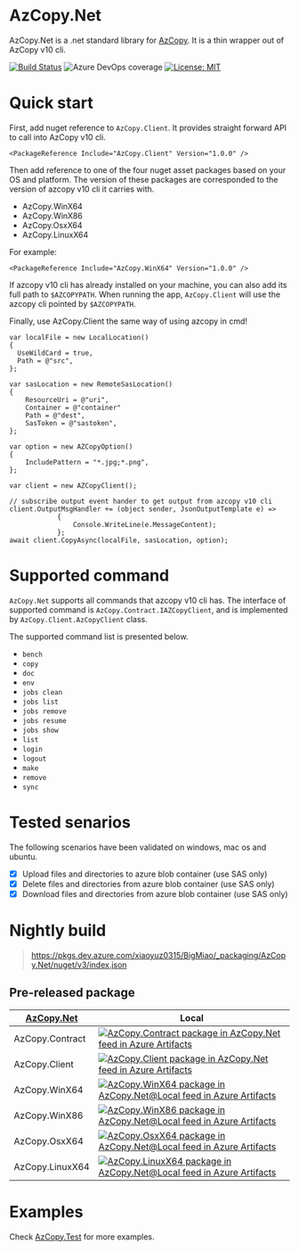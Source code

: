 # AzCopy.Net

AzCopy.Net is a .net standard library for [AzCopy](https://github.com/Azure/azure-storage-azcopy). It is a thin wrapper out of AzCopy v10 cli.

[![Build Status](https://dev.azure.com/xiaoyuz0315/BigMiao/_apis/build/status/LittleLittleCloud.AzCopy.Net?branchName=refs%2Fpull%2F1%2Fmerge)](https://dev.azure.com/xiaoyuz0315/BigMiao/_build/latest?definitionId=2&branchName=refs%2Fpull%2F1%2Fmerge) ![Azure DevOps coverage](https://img.shields.io/azure-devops/coverage/xiaoyuz0315/BigMiao/2) [![License: MIT](https://img.shields.io/badge/License-MIT-yellow.svg)](https://opensource.org/licenses/MIT)

# Quick start

First, add nuget reference to `AzCopy.Client`. It provides straight forward API to call into AzCopy v10 cli.

```
<PackageReference Include="AzCopy.Client" Version="1.0.0" />
```

Then add reference to one of the four nuget asset packages based on your OS and platform. The version of these packages are corresponded to the version of azcopy v10 cli it carries with.
- AzCopy.WinX64
- AzCopy.WinX86
- AzCopy.OsxX64
- AzCopy.LinuxX64

For example:
```
<PackageReference Include="AzCopy.WinX64" Version="1.0.0" />
```

If azcopy v10 cli has already installed on your machine, you can also add its full path to `$AZCOPYPATH`. When running the app, `AzCopy.Client` will use the azcopy cli pointed by `$AZCOPYPATH`.

Finally, use AzCopy.Client the same way of using azcopy in cmd!

```
var localFile = new LocalLocation()
{
  UseWildCard = true,
  Path = @"src",
};

var sasLocation = new RemoteSasLocation()
{
    ResourceUri = @"uri",
    Container = @"container"
    Path = @"dest",
    SasToken = @"sastoken",
};

var option = new AZCopyOption()
{
    IncludePattern = "*.jpg;*.png",
};

var client = new AZCopyClient();

// subscribe output event hander to get output from azcopy v10 cli
client.OutputMsgHandler += (object sender, JsonOutputTemplate e) =>
            {
                Console.WriteLine(e.MessageContent);
            };
await client.CopyAsync(localFile, sasLocation, option);
```

# Supported command

`AzCopy.Net` supports all commands that azcopy v10 cli has. The interface of supported command is `AzCopy.Contract.IAZCopyClient`, and is implemented by `AzCopy.Client.AzCopyClient` class.

The supported command list is presented below.
- `bench`
- `copy`
- `doc`
- `env`
- `jobs clean`
- `jobs list`
- `jobs remove`
- `jobs resume`
- `jobs show`
- `list`
- `login`
- `logout`
- `make`
- `remove`
- `sync`

# Tested senarios
The following scenarios have been validated on windows, mac os and ubuntu.

- [x] Upload files and directories to azure blob container (use SAS only)
- [x] Delete files and directories from azure blob container (use SAS only)
- [x] Download files and directories from azure blob container (use SAS only)

# Nightly build
> https://pkgs.dev.azure.com/xiaoyuz0315/BigMiao/_packaging/AzCopy.Net/nuget/v3/index.json

## Pre-released package
|[AzCopy.Net](https://dev.azure.com/xiaoyuz0315/BigMiao/_packaging?_a=feed&feed=AzCopy.Net)|Local|
|-|-|
|AzCopy.Contract|[![AzCopy.Contract package in AzCopy.Net feed in Azure Artifacts](https://feeds.dev.azure.com/xiaoyuz0315/1bf31d68-811d-4872-ae8b-cdd289c934f1/_apis/public/Packaging/Feeds/d3e592c1-5c13-4f04-8516-8c9562a2537a/Packages/1be9697e-cef9-4a2f-bfb4-47abe958e3e6/Badge)](https://dev.azure.com/xiaoyuz0315/BigMiao/_packaging?_a=package&feed=d3e592c1-5c13-4f04-8516-8c9562a2537a&package=1be9697e-cef9-4a2f-bfb4-47abe958e3e6&preferRelease=true)|
|AzCopy.Client|[![AzCopy.Client package in AzCopy.Net feed in Azure Artifacts](https://feeds.dev.azure.com/xiaoyuz0315/1bf31d68-811d-4872-ae8b-cdd289c934f1/_apis/public/Packaging/Feeds/d3e592c1-5c13-4f04-8516-8c9562a2537a/Packages/159cc454-0282-4a52-8338-8e115a45f642/Badge)](https://dev.azure.com/xiaoyuz0315/BigMiao/_packaging?_a=package&feed=d3e592c1-5c13-4f04-8516-8c9562a2537a&package=159cc454-0282-4a52-8338-8e115a45f642&preferRelease=true)|
|AzCopy.WinX64| [![AzCopy.WinX64 package in AzCopy.Net@Local feed in Azure Artifacts](https://feeds.dev.azure.com/xiaoyuz0315/1bf31d68-811d-4872-ae8b-cdd289c934f1/_apis/public/Packaging/Feeds/d3e592c1-5c13-4f04-8516-8c9562a2537a%404458679a-8715-4070-9dbb-dd189a22d11d/Packages/5dbe4d8f-3562-4c81-8929-e8a507695049/Badge)](https://dev.azure.com/xiaoyuz0315/BigMiao/_packaging?_a=package&feed=d3e592c1-5c13-4f04-8516-8c9562a2537a%404458679a-8715-4070-9dbb-dd189a22d11d&package=5dbe4d8f-3562-4c81-8929-e8a507695049&preferRelease=true)|
|AzCopy.WinX86| [![AzCopy.WinX86 package in AzCopy.Net@Local feed in Azure Artifacts](https://feeds.dev.azure.com/xiaoyuz0315/1bf31d68-811d-4872-ae8b-cdd289c934f1/_apis/public/Packaging/Feeds/d3e592c1-5c13-4f04-8516-8c9562a2537a%404458679a-8715-4070-9dbb-dd189a22d11d/Packages/60103c70-9123-476c-9383-fa39b2d49d36/Badge)](https://dev.azure.com/xiaoyuz0315/BigMiao/_packaging?_a=package&feed=d3e592c1-5c13-4f04-8516-8c9562a2537a%404458679a-8715-4070-9dbb-dd189a22d11d&package=60103c70-9123-476c-9383-fa39b2d49d36&preferRelease=true)|
|AzCopy.OsxX64|[![AzCopy.OsxX64 package in AzCopy.Net@Local feed in Azure Artifacts](https://feeds.dev.azure.com/xiaoyuz0315/1bf31d68-811d-4872-ae8b-cdd289c934f1/_apis/public/Packaging/Feeds/d3e592c1-5c13-4f04-8516-8c9562a2537a%404458679a-8715-4070-9dbb-dd189a22d11d/Packages/29bb57d0-26bc-4167-b6df-fc2629d0a6e8/Badge)](https://dev.azure.com/xiaoyuz0315/BigMiao/_packaging?_a=package&feed=d3e592c1-5c13-4f04-8516-8c9562a2537a%404458679a-8715-4070-9dbb-dd189a22d11d&package=29bb57d0-26bc-4167-b6df-fc2629d0a6e8&preferRelease=true)|
|AzCopy.LinuxX64| [![AzCopy.LinuxX64 package in AzCopy.Net@Local feed in Azure Artifacts](https://feeds.dev.azure.com/xiaoyuz0315/1bf31d68-811d-4872-ae8b-cdd289c934f1/_apis/public/Packaging/Feeds/d3e592c1-5c13-4f04-8516-8c9562a2537a%404458679a-8715-4070-9dbb-dd189a22d11d/Packages/44b44414-e8df-491c-9106-f4423f3859a3/Badge)](https://dev.azure.com/xiaoyuz0315/BigMiao/_packaging?_a=package&feed=d3e592c1-5c13-4f04-8516-8c9562a2537a%404458679a-8715-4070-9dbb-dd189a22d11d&package=44b44414-e8df-491c-9106-f4423f3859a3&preferRelease=true)|

# Examples

Check [AzCopy.Test](https://github.com/LittleLittleCloud/AzCopy.Net/blob/41856b39ff710cf0f9844d00b73c1ab9bfbb919b/src/AzCopy.Test/AZCopyClientTests.Test.cs#L15) for more examples.

